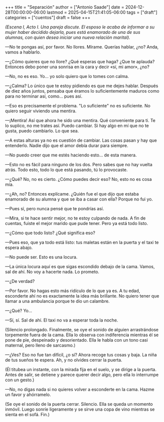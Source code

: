 +++
title = "Separación"
author = ["Antonio Saade"]
date = 2024-12-28T00:00:00-06:00
lastmod = 2025-04-15T21:41:05-06:00
tags = ["draft"]
categories = ["cuentos"]
draft = false
+++

_(Escena I, Acto I. Una pareja discute. El esposo le acaba de informar a su mujer haber decidido dejarla, pues está enamorado de una de sus alumnas, con quien desea iniciar una nueva relación marital)._

—No te pongas así, por favor. No llores. Mírame. Querías hablar, ¿no? Anda, vamos a hablarlo.

—¿Cómo quieres que no llore? ¿Qué esperas que haga? ¿Que te aplauda? Entonces debo poner una sonrisa en la cara y decir «sí, mi amor», ¿no?

—No, no es eso. Yo... yo solo quiero que lo tomes con calma.

—¿Calma? Lo único que te estoy pidiendo es que me dejes hablar. Después de diez años juntos, pensaba que éramos lo suficientemente maduros como para no terminar así, como... pues así.

—Eso es precisamente el problema. "Lo suficiente" no es suficiente. No quiero seguir viviendo una mentira.

—¡Mentira! Así que ahora he sido una mentira. Qué conveniente para ti. Te lo suplico, no me trates así. Puedo cambiar. Si hay algo en mí que no te gusta, puedo cambiarlo. Lo que sea.

—A estas alturas ya no es cuestión de cambiar. Las cosas pasan y hay que entenderlo. Nadie dijo que el amor debía durar para siempre.

—No puedo creer que me estés haciendo esto... de esta manera.

—Esto no es fácil para ninguno de los dos. Pero sabes que no hay vuelta atrás. Todo esto, todo lo que está pasando, tú lo provocaste.

—¿Qué? No, no es cierto. ¿Cómo puedes decir eso? No, esto no es cosa mía.

—¿Ah, no? Entonces explícame. ¿Quién fue el que dijo que estaba enamorado de su alumna y que se iba a casar con ella? Porque no fui yo.

—Pues sí, pero nunca pensé que te pondrías así.

—Mira, si te hace sentir mejor, no te estoy culpando de nada. A fin de cuentas, fuiste el mejor marido que pude tener. Pero ya está todo listo.

—¿Cómo que todo listo? ¿Qué significa eso?

—Pues eso, que ya todo está listo: tus maletas están en la puerta y el taxi te espera abajo.

—No puede ser. Esto es una locura.

—La única locura aquí es que sigas escondido debajo de la cama. Vamos, sal de ahí. No voy a hacerte nada. Lo prometo.

—¿De verdad?

—Por favor. No hagas esto más ridículo de lo que ya es. A tu edad, esconderte ahí no es exactamente la idea más brillante. No quiero tener que llamar a una ambulancia porque te dio un calambre.

—¿Qué? Yo...

—Sí, sí. Sal de ahí. El taxi no va a esperar toda la noche.

(Silencio prolongado. Finalmente, se oye el sonido de alguien arrastrándose torpemente fuera de la cama. Ella lo observa con indiferencia mientras él se pone de pie, despeinado y desorientado. Ella le habla con un tono casi maternal, pero lleno de sarcasmo.)

—¿Ves? Eso no fue tan difícil, ¿o sí? Ahora recoge tus cosas y baja. La niña de tus sueños te espera. Ah, y no olvides cerrar la puerta.

(Él titubea un instante, con la mirada fija en el suelo, y se dirige a la puerta. Antes de salir, se detiene y parece querer decir algo, pero ella lo interrumpe con un gesto.)

—No, no digas nada si no quieres volver a esconderte en la cama. Hazme un favor y ahórramelo.

(Se oye el sonido de la puerta cerrar. Silencio. Ella se queda un momento inmóvil. Luego sonríe ligeramente y se sirve una copa de vino mientras se sienta en el sofá. Fin.)

